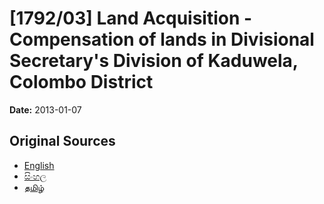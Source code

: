 # [1792/03] Land Acquisition - Compensation of lands in Divisional Secretary's Division of Kaduwela, Colombo District

**Date:** 2013-01-07

## Original Sources

- [English](https://documents.gov.lk/view/extra-gazettes/2013/1/1792-03_E.pdf)
- [සිංහල](https://documents.gov.lk/view/extra-gazettes/2013/1/1792-03_S.pdf)
- [தமிழ்](https://documents.gov.lk/view/extra-gazettes/2013/1/1792-03_T.pdf)
